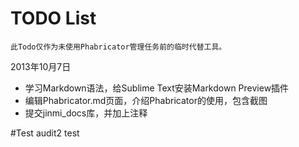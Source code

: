 # TODO List

```
此Todo仅作为未使用Phabricator管理任务前的临时代替工具。
```

2013年10月7日


* 学习Markdown语法，给Sublime Text安装Markdown Preview插件
* 编辑Phabricator.md页面，介绍Phabricator的使用，包含截图
* 提交jinmi_docs库，并加上注释

#Test audit2 test